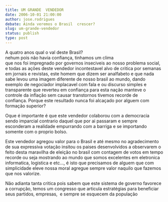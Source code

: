 ```yaml
---
title: UM GRANDE  VENDEDOR 
date: 2006-10-01 21:00:00
author: jose.rodrigues
debate: Ainda veremos o Brasil  crescer?
slug: um-grande-vendedor
status: publish 
type: post
---
```


A quatro anos qual o val deste Brasil?  
nehum pois não havia confiança, tinhamos um clima   
que nos foi impregnado por governos inseciveis ao nosso problema social, e todas as ações deste vendedor incontestavel alvo de critica por semanas em jornais e revistas, este homem que dizem ser analfabeto e que nada sabe levou uma imagem diferente de nosso brasil ao mundo, dando exemplo de negociador implacavel com fala e ou discurso simples e transparente que reverteu em confiança para esta nação manteve o controle da inflação sem causar transtornos tivemos recorde de confiança. Porque este resultado nunca foi alcaçado por alguem com formação superior? 


Oque é importante é que este vendedor colaborou com a democracia sendo imparcial contrario daquel que por ai passaram e sempre esconderam a realidade empurrando com a barriga e se importando somente com o proprio bolso.


Este vendedor agregou valor para o Brasil e até mesmo no agradecimento de sua expressiva votação insitou os paises desenvolvidos a observarem o feito desta maravilha de eleição no brasil com contagem de votos em tempo recorde ou seja mostrando ao mundo que somos excelentes em eletronica informatica, logistica e etc..., é isto que precisamos de alguem que com simplicidade eleve nossa moral agregue sempre valor naquilo que fazemos que nos valorize.


Não adianta tanta critica pois sabem que este sistema de governo favorece a corrupção, temos um congresso que articula estratégias para beneficiar seus partidos, empresas,  e sempre se esquecem da população


    


 


 


 


